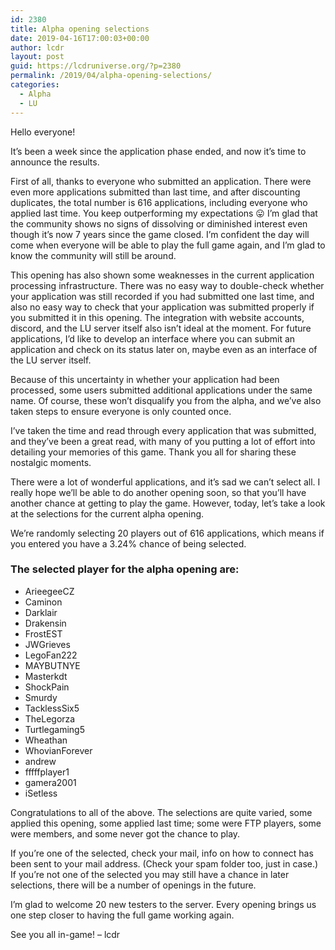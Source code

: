 ```yaml
---
id: 2380
title: Alpha opening selections
date: 2019-04-16T17:00:03+00:00
author: lcdr
layout: post
guid: https://lcdruniverse.org/?p=2380
permalink: /2019/04/alpha-opening-selections/
categories:
  - Alpha
  - LU
---
```

Hello everyone!

It’s been a week since the application phase ended, and now it’s time to announce the results.

First of all, thanks to everyone who submitted an application. There were even more applications submitted than last time, and after discounting duplicates, the total number is 616 applications, including everyone who applied last time. You keep outperforming my expectations 😛 I’m glad that the community shows no signs of dissolving or diminished interest even though it’s now 7 years since the game closed. I’m confident the day will come when everyone will be able to play the full game again, and I’m glad to know the community will still be around.

This opening has also shown some weaknesses in the current application processing infrastructure. There was no easy way to double-check whether your application was still recorded if you had submitted one last time, and also no easy way to check that your application was submitted properly if you submitted it in this opening. The integration with website accounts, discord, and the LU server itself also isn’t ideal at the moment. For future applications, I’d like to develop an interface where you can submit an application and check on its status later on, maybe even as an interface of the LU server itself.

Because of this uncertainty in whether your application had been processed, some users submitted additional applications under the same name. Of course, these won’t disqualify you from the alpha, and we’ve also taken steps to ensure everyone is only counted once.

I’ve taken the time and read through every application that was submitted, and they’ve been a great read, with many of you putting a lot of effort into detailing your memories of this game. Thank you all for sharing these nostalgic moments.

There were a lot of wonderful applications, and it’s sad we can’t select all. I really hope we’ll be able to do another opening soon, so that you’ll have another chance at getting to play the game. However, today, let’s take a look at the selections for the current alpha opening.

We’re randomly selecting 20 players out of 616 applications, which means if you entered you have a 3.24% chance of being selected.

### The selected player for the alpha opening are:

* ArieegeeCZ
* Caminon
* Darklair
* Drakensin
* FrostEST
* JWGrieves
* LegoFan222
* MAYBUTNYE
* Masterkdt
* ShockPain
* Smurdy
* TacklessSix5
* TheLegorza
* Turtlegaming5
* Wheathan
* WhovianForever
* andrew
* fffffplayer1
* gamera2001
* iSetless

Congratulations to all of the above. The selections are quite varied, some applied this opening, some applied last time; some were FTP players, some were members, and some never got the chance to play.

If you’re one of the selected, check your mail, info on how to connect has been sent to your mail address. (Check your spam folder too, just in case.)
If you’re not one of the selected you may still have a chance in later selections, there will be a number of openings in the future.

I’m glad to welcome 20 new testers to the server. Every opening brings us one step closer to having the full game working again.

See you all in-game!
– lcdr